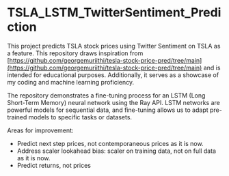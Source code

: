 # TSLA_LSTM_TwitterSentiment_Prediction

This project predicts TSLA stock prices using Twitter Sentiment on TSLA as a feature. This repository draws inspiration from [https://github.com/georgemuriithi/tesla-stock-price-pred/tree/main](https://github.com/georgemuriithi/tesla-stock-price-pred/tree/main) and is intended for educational purposes. Additionally, it serves as a showcase of my coding and machine learning proficiency.

The repository demonstrates a fine-tuning process for an LSTM (Long Short-Term Memory) neural network using the Ray API. LSTM networks are powerful models for sequential data, and fine-tuning allows us to adapt pre-trained models to specific tasks or datasets.

Areas for improvement:

* Predict next step prices, not contemporaneous prices as it is now.
* Address scaler lookahead bias: scaler on training data, not on full data as it is now.
* Predict returns, not prices
